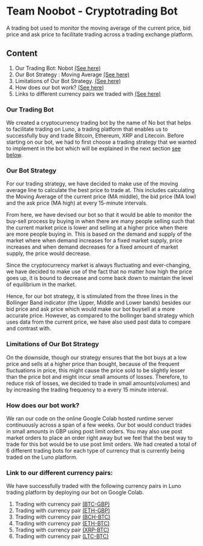 # Team Noobot - Cryptotrading Bot 
A trading bot used to monitor the moving average of the current price, bid price and ask price to facilitate trading across a trading exchange platform. 



## Content 
1. Our Trading Bot: Nobot [(See here)](#Our-Trading-Bot)
2. Our Bot Strategy : Moving Average [(See here)](#Our-Bot-Strategy)
3. Limitations of Our Bot Strategy. [(See here)](#Limitations-of-Our-Bot-Strategy)
4. How does our bot work? [(See here)](#How-does-our-bot-work)
5. Links to different currency pairs we traded with [(See here)](#Link-to-our-different-currency-pairs)



### Our Trading Bot 
We created a cryptocurrency trading bot by the name of No bot that helps to facilitate trading on Luno, a trading platform that enables us to successfully buy and trade Bitcoin, Ethereum, XRP and Litecoin. Before starting on our bot, we had to first choose a trading strategy that we wanted to implement in the bot which will be explained in the next section [see below](#Our-Bot-Strategy).



### Our Bot Strategy 
For our trading strategy, we have decided to make use of the moving average line to calculate the best price to trade at. This includes calculating the Moving Average of the current price (MA middle), the bid price (MA low) and the ask price (MA high) at every 15-minute intervals. 


From here, we have devised our bot so that it would be able to monitor the buy-sell process by buying in when there are many people selling such that the current market price is lower and selling at a higher price when there are more people buying in. This is based on the demand and supply of the market where when demand increases for a fixed market supply, price increases and when demand decreases for a fixed amount of market supply, the price would decrease. 


Since the cryptocurrency market is always fluctuating and ever-changing, we have decided to make use of the fact that no matter how high the price goes up, it is bound to decrease and come back down to maintain the level of equilibrium in the market. 


Hence, for our bot strategy, it is stimulated from the three lines in the Bollinger Band indicator (the Upper, Middle and Lower bands) besides our bid price and ask price which would make our bot buysell at a more accurate price. However, as compared to the bollinger band strategy which uses data from the current price, we have also used past data to compare and contrast with. 



### Limitations of Our Bot Strategy
On the downside, though our strategy ensures that the bot buys at a low price and sells at a higher price than bought, because of the frequent fluctuations in price, this might cause the price sold to be slightly lesser than the price bot and might incur small amounts of losses. Therefore, to reduce risk of losses, we decided to trade in small amounts(volumes) and by increasing the trading frequency to a every 15 minute interval.



### How does our bot work? 
We ran our code on the online Google Colab hosted runtime server continuously across a span of a few weeks. Our bot would conduct trades in small amounts in GBP using post limit orders. You may also use post market orders to place an order right away but we feel that the best way to trade for this bot would be to use post limit orders. We had created a total of 6 different trading bots for each type of currency that is currently being traded on the Luno platform. 



### Link to our different currency pairs:
We have successfully traded with the following currency pairs in Luno trading platform by deploying our bot on Google Colab.

1. Trading with currency pair [(BTC-GBP)](./BTCGBP.ipynb)
2. Trading with currency pair [(ETH-GBP)](./ETHGBP.ipynb)
3. Trading with currency pair [(BCH-BTC)](./BCHXBT.ipynb)
4. Trading with currency pair [(ETH-BTC)](./ETHBTC.ipynb)
5. Trading with currency pair [(XRP-BTC)](./XRPBTC.ipynb)
6. Trading with currency pair [(LTC-BTC)](./LTCBTC.ipynb)


